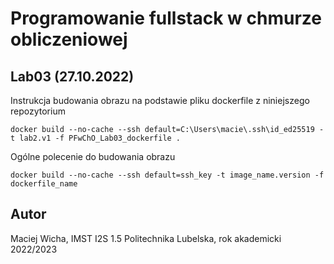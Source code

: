 # Programowanie fullstack w chmurze obliczeniowej
## Lab03 (27.10.2022)
Instrukcja budowania obrazu na podstawie pliku dockerfile z niniejszego repozytorium
```
docker build --no-cache --ssh default=C:\Users\macie\.ssh\id_ed25519 -t lab2.v1 -f PFwChO_Lab03_dockerfile . 
```

Ogólne polecenie do budowania obrazu
```
docker build --no-cache --ssh default=ssh_key -t image_name.version -f dockerfile_name
```

## Autor
Maciej Wicha, IMST I2S 1.5
Politechnika Lubelska, rok akademicki 2022/2023

